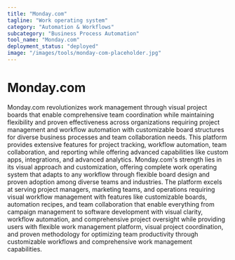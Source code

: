```yaml
---
title: "Monday.com"
tagline: "Work operating system"
category: "Automation & Workflows"
subcategory: "Business Process Automation"
tool_name: "Monday.com"
deployment_status: "deployed"
image: "/images/tools/monday-com-placeholder.jpg"
---
```


# Monday.com

Monday.com revolutionizes work management through visual project boards that enable comprehensive team coordination while maintaining flexibility and proven effectiveness across organizations requiring project management and workflow automation with customizable board structures for diverse business processes and team collaboration needs. This platform provides extensive features for project tracking, workflow automation, team collaboration, and reporting while offering advanced capabilities like custom apps, integrations, and advanced analytics. Monday.com's strength lies in its visual approach and customization, offering complete work operating system that adapts to any workflow through flexible board design and proven adoption among diverse teams and industries. The platform excels at serving project managers, marketing teams, and operations requiring visual workflow management with features like customizable boards, automation recipes, and team collaboration that enable everything from campaign management to software development with visual clarity, workflow automation, and comprehensive project oversight while providing users with flexible work management platform, visual project coordination, and proven methodology for optimizing team productivity through customizable workflows and comprehensive work management capabilities.